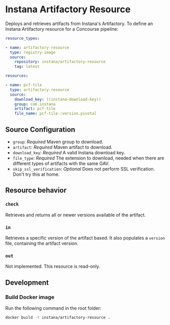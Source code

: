 # Instana Artifactory Resource

Deploys and retrieves artifacts from Instana's Artifactory.
To define an Instana Artifactory resource for a Concourse pipeline:

``` yaml
resource_types:

- name: artifactory-resource
  type: registry-image
  source:
    repository: instana/artifactory-resource
    tag: latest

resources:

- name: pcf-tile
  type: artifactory-resource
  source:
    download_key: ((instana-download-key))
    group: com.instana
    artifact: pcf-tile
    file_name: pcf-tile-:version.pivotal
```

## Source Configuration

* `group`: *Required* Maven group to download.
* `artifact`: *Required* Maven artifact to download.
* `download_key`: *Required* A valid Instana download key.
* `file_type`: *Required* The extension to download, needed when there are different types of artifacts with the same GAV.
* `skip_ssl_verification`: *Optional* Does not perform SSL verification.
Don't try this at home.

## Resource behavior

### `check`

Retrieves and returns all or newer versions available of the artifact.

### `in`

Retrieves a specific version of the artifact based.
It also populates a `version` file, containing the artifact version.

### `out`

Not implemented.
This resource is read-only.

## Development

### Build Docker image

Run the following command in the root folder:

```sh
docker build -t instana/artifactory-resource .
```
